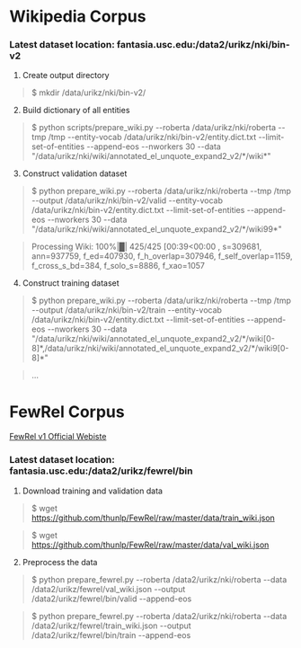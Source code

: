 # Wikipedia Corpus

### Latest dataset location: fantasia.usc.edu:/data2/urikz/nki/bin-v2

1. Create output directory
> $ mkdir /data/urikz/nki/bin-v2/
2. Build dictionary of all entities
> $ python scripts/prepare_wiki.py --roberta /data/urikz/nki/roberta --tmp /tmp --entity-vocab /data/urikz/nki/bin-v2/entity.dict.txt --limit-set-of-entities --append-eos --nworkers 30 --data "/data/urikz/nki/wiki/annotated_el_unquote_expand2_v2/\*/wiki\*"
3. Construct validation dataset
> $ python prepare_wiki.py --roberta /data/urikz/nki/roberta --tmp /tmp --output /data/urikz/nki/bin-v2/valid --entity-vocab /data/urikz/nki/bin-v2/entity.dict.txt --limit-set-of-entities --append-eos --nworkers 30 --data "/data/urikz/nki/wiki/annotated_el_unquote_expand2_v2/\*/wiki99\*"

> Processing Wiki: 100%|█| 425/425 [00:39<00:00 , s=309681, ann=937759, f_ed=407930, f_h_overlap=307946, f_self_overlap=1159, f_cross_s_bd=384, f_solo_s=8886, f_xao=1057

4. Construct training dataset
> $ python prepare_wiki.py --roberta /data/urikz/nki/roberta --tmp /tmp --output /data/urikz/nki/bin-v2/train --entity-vocab /data/urikz/nki/bin-v2/entity.dict.txt --limit-set-of-entities --append-eos --nworkers 30 --data "/data/urikz/nki/wiki/annotated_el_unquote_expand2_v2/\*/wiki[0-8]\*,/data/urikz/nki/wiki/annotated_el_unquote_expand2_v2/\*/wiki9[0-8]\*"

> ...


# FewRel Corpus

[FewRel v1 Official Webiste ](https://thunlp.github.io/1/fewrel1.html)

### Latest dataset location: fantasia.usc.edu:/data2/urikz/fewrel/bin

1. Download training and validation data
> $ wget https://github.com/thunlp/FewRel/raw/master/data/train_wiki.json

> $ wget https://github.com/thunlp/FewRel/raw/master/data/val_wiki.json

2. Preprocess the data

> $ python prepare_fewrel.py --roberta /data2/urikz/nki/roberta --data /data2/urikz/fewrel/val_wiki.json --output /data2/urikz/fewrel/bin/valid --append-eos

> $ python prepare_fewrel.py --roberta /data2/urikz/nki/roberta --data /data2/urikz/fewrel/train_wiki.json --output /data2/urikz/fewrel/bin/train --append-eos